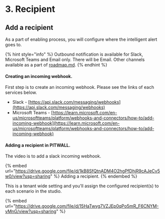 # 3. Recipient

## Add a recipient

As a part of enabling process, you will configure where the intelligent alert goes to.&#x20;

{% hint style="info" %}
Outbound notification is available for Slack, Microsoft Teams and Email only. There will be Email. Other channels available as a part of [roadmap.md](../../../overview/roadmap.md "mention").
{% endhint %}

#### Creating an incoming webhook.

First step is to create an incoming webhook. Please see the links of each services below.

* Slack - [https://api.slack.com/messaging/webhooks](https://api.slack.com/messaging/webhooks)
* Microsoft Teams - [https://learn.microsoft.com/en-us/microsoftteams/platform/webhooks-and-connectors/how-to/add-incoming-webhook](https://learn.microsoft.com/en-us/microsoftteams/platform/webhooks-and-connectors/how-to/add-incoming-webhook)

#### Adding a recipient in PITWALL.

The video is to add a slack incoming webhook.&#x20;

{% embed url="https://drive.google.com/file/d/1kB8SfQtnADM4O2hgPfDhjR9cAJeCv5w0/view?usp=sharing" %}
Adding a recipient.
{% endembed %}

This is a tenant wide setting and you'll assign the configured recipient(s) to each scenario in the studio.&#x20;

{% embed url="https://drive.google.com/file/d/15HaTwvg7VZJEp0qPo5mR_F6CNYM-vMnG/view?usp=sharing" %}
